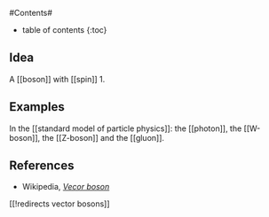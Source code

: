 
#Contents#
* table of contents
{:toc}

## Idea 

A [[boson]] with [[spin]] 1.

## Examples

In the [[standard model of particle physics]]: the [[photon]], the [[W-boson]], the [[Z-boson]] and the [[gluon]].

## References

* Wikipedia, _[Vecor boson](http://en.wikipedia.org/wiki/Vector_boson)_

[[!redirects vector bosons]]